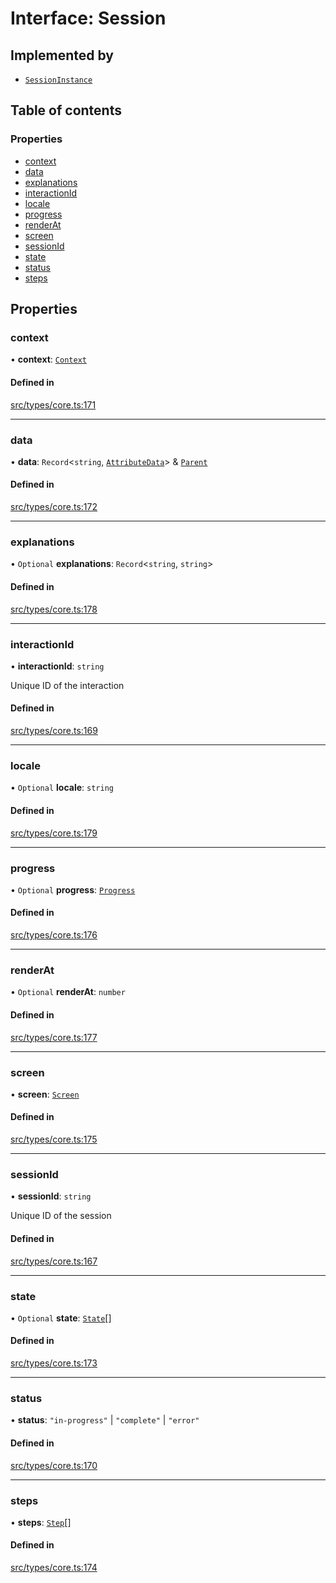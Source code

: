 # Interface: Session

## Implemented by

- [`SessionInstance`](../wiki/SessionInstance)

## Table of contents

### Properties

- [context](../wiki/Session#context)
- [data](../wiki/Session#data)
- [explanations](../wiki/Session#explanations)
- [interactionId](../wiki/Session#interactionid)
- [locale](../wiki/Session#locale)
- [progress](../wiki/Session#progress)
- [renderAt](../wiki/Session#renderat)
- [screen](../wiki/Session#screen)
- [sessionId](../wiki/Session#sessionid)
- [state](../wiki/Session#state)
- [status](../wiki/Session#status)
- [steps](../wiki/Session#steps)

## Properties

### context

• **context**: [`Context`](../wiki/Context)

#### Defined in

[src/types/core.ts:171](https://github.com/decisively-io/interview-sdk/blob/77d32c1ca407f93925481973bd6e1fbe32ee8c59/src/types/core.ts#L171)

___

### data

• **data**: `Record`\<`string`, [`AttributeData`](../wiki/AttributeData)\> & [`Parent`](../wiki/Parent)

#### Defined in

[src/types/core.ts:172](https://github.com/decisively-io/interview-sdk/blob/77d32c1ca407f93925481973bd6e1fbe32ee8c59/src/types/core.ts#L172)

___

### explanations

• `Optional` **explanations**: `Record`\<`string`, `string`\>

#### Defined in

[src/types/core.ts:178](https://github.com/decisively-io/interview-sdk/blob/77d32c1ca407f93925481973bd6e1fbe32ee8c59/src/types/core.ts#L178)

___

### interactionId

• **interactionId**: `string`

Unique ID of the interaction

#### Defined in

[src/types/core.ts:169](https://github.com/decisively-io/interview-sdk/blob/77d32c1ca407f93925481973bd6e1fbe32ee8c59/src/types/core.ts#L169)

___

### locale

• `Optional` **locale**: `string`

#### Defined in

[src/types/core.ts:179](https://github.com/decisively-io/interview-sdk/blob/77d32c1ca407f93925481973bd6e1fbe32ee8c59/src/types/core.ts#L179)

___

### progress

• `Optional` **progress**: [`Progress`](../wiki/Progress)

#### Defined in

[src/types/core.ts:176](https://github.com/decisively-io/interview-sdk/blob/77d32c1ca407f93925481973bd6e1fbe32ee8c59/src/types/core.ts#L176)

___

### renderAt

• `Optional` **renderAt**: `number`

#### Defined in

[src/types/core.ts:177](https://github.com/decisively-io/interview-sdk/blob/77d32c1ca407f93925481973bd6e1fbe32ee8c59/src/types/core.ts#L177)

___

### screen

• **screen**: [`Screen`](../wiki/Screen)

#### Defined in

[src/types/core.ts:175](https://github.com/decisively-io/interview-sdk/blob/77d32c1ca407f93925481973bd6e1fbe32ee8c59/src/types/core.ts#L175)

___

### sessionId

• **sessionId**: `string`

Unique ID of the session

#### Defined in

[src/types/core.ts:167](https://github.com/decisively-io/interview-sdk/blob/77d32c1ca407f93925481973bd6e1fbe32ee8c59/src/types/core.ts#L167)

___

### state

• `Optional` **state**: [`State`](../wiki/State)[]

#### Defined in

[src/types/core.ts:173](https://github.com/decisively-io/interview-sdk/blob/77d32c1ca407f93925481973bd6e1fbe32ee8c59/src/types/core.ts#L173)

___

### status

• **status**: ``"in-progress"`` \| ``"complete"`` \| ``"error"``

#### Defined in

[src/types/core.ts:170](https://github.com/decisively-io/interview-sdk/blob/77d32c1ca407f93925481973bd6e1fbe32ee8c59/src/types/core.ts#L170)

___

### steps

• **steps**: [`Step`](../wiki/Step)[]

#### Defined in

[src/types/core.ts:174](https://github.com/decisively-io/interview-sdk/blob/77d32c1ca407f93925481973bd6e1fbe32ee8c59/src/types/core.ts#L174)
